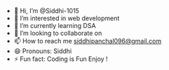 - 👋 Hi, I’m @Siddhi-1015
- 👀 I’m interested in  web development
- 🌱 I’m currently learning DSA
- 💞️ I’m looking to collaborate on 
- 📫 How to reach me siddhipanchal096@gmail.com
- 😄 Pronouns: Siddhi
- ⚡ Fun fact: Coding is Fun Enjoy !

<!---
Siddhi-1015/Siddhi-1015 is a ✨ special ✨ repository because its `README.md` (this file) appears on your GitHub profile.
You can click the Preview link to take a look at your changes.
--->

